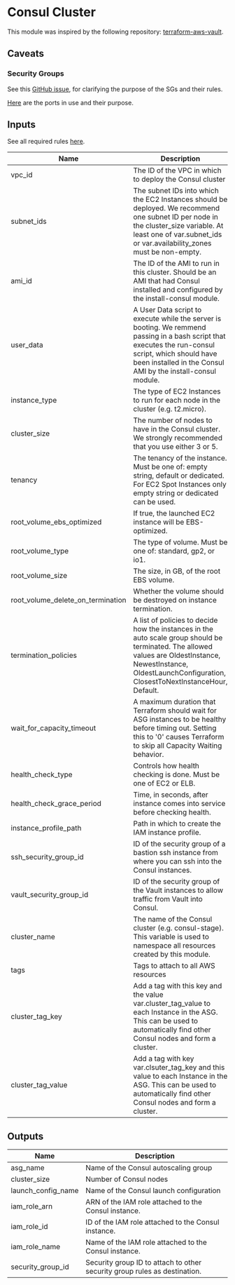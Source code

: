 # Consul Cluster

This module was inspired by the following repository: [terraform-aws-vault][1].

## Caveats

### Security Groups

See this [GitHub issue][2], for clarifying the purpose of the SGs and their
rules.

[Here][3] are the ports in use and their purpose.

## Inputs

See all required rules [here][2].

| Name | Description | Type | Default | Required |
|------|-------------|:----:|:-----:|:-----:|
| vpc_id | The ID of the VPC in which to deploy the Consul cluster | string | - | yes |
| subnet_ids | The subnet IDs into which the EC2 Instances should be deployed. We recommend one subnet ID per node in the cluster_size variable. At least one of var.subnet_ids or var.availability_zones must be non-empty. | list | - | yes |
| ami_id | The ID of the AMI to run in this cluster. Should be an AMI that had Consul installed and configured by the install-consul module. | string | - | yes |
| user_data | A User Data script to execute while the server is booting. We remmend passing in a bash script that executes the run-consul script, which should have been installed in the Consul AMI by the install-consul module. | string | - | yes |
| instance_type | The type of EC2 Instances to run for each node in the cluster (e.g. t2.micro). | string | - | yes |
| cluster_size | The number of nodes to have in the Consul cluster. We strongly recommended that you use either 3 or 5. | string | `3` | no |
| tenancy | The tenancy of the instance. Must be one of: empty string, default or dedicated. For EC2 Spot Instances only empty string or dedicated can be used. | string | `` | no |
| root_volume_ebs_optimized | If true, the launched EC2 instance will be EBS-optimized. | string | `false` | no |
| root_volume_type | The type of volume. Must be one of: standard, gp2, or io1. | string | `standard` | no |
| root_volume_size | The size, in GB, of the root EBS volume. | string | `50` | no |
| root_volume_delete_on_termination | Whether the volume should be destroyed on instance termination. | string | `true` | no |
| termination_policies | A list of policies to decide how the instances in the auto scale group should be terminated. The allowed values are OldestInstance, NewestInstance, OldestLaunchConfiguration, ClosestToNextInstanceHour, Default. | string | `Default` | no |
| wait_for_capacity_timeout | A maximum duration that Terraform should wait for ASG instances to be healthy before timing out. Setting this to '0' causes Terraform to skip all Capacity Waiting behavior. | string | `10m` | no |
| health_check_type | Controls how health checking is done. Must be one of EC2 or ELB. | string | `EC2` | no |
| health_check_grace_period | Time, in seconds, after instance comes into service before checking health. | string | `60` | no |
| instance_profile_path | Path in which to create the IAM instance profile. | string | `/` | no |
| ssh_security_group_id | ID of the security group of a bastion ssh instance from where you can ssh into the Consul instances. | string | - | yes |
| vault_security_group_id | ID of the security group of the Vault instances to allow traffic from Vault into Consul. | string | - | yes |
| cluster_name | The name of the Consul cluster (e.g. consul-stage). This variable is used to namespace all resources created by this module. | string | - | yes |
| tags | Tags to attach to all AWS resources | map | `<map>` | no |
| cluster_tag_key | Add a tag with this key and the value var.cluster_tag_value to each Instance in the ASG. This can be used to automatically find other Consul nodes and form a cluster. | string | `consul-servers` | no |
| cluster_tag_value | Add a tag with key var.clsuter_tag_key and this value to each Instance in the ASG. This can be used to automatically find other Consul nodes and form a cluster. | string | `auto-join` | no |

## Outputs

| Name | Description |
|------|-------------|
| asg_name | Name of the Consul autoscaling group |
| cluster_size | Number of Consul nodes |
| launch_config_name | Name of the Consul launch configuration |
| iam_role_arn | ARN of the IAM role attached to the Consul instance. |
| iam_role_id | ID of the IAM role attached to the Consul instance. |
| iam_role_name | Name of the IAM role attached to the Consul instance. |
| security_group_id | Security group ID to attach to other security group rules as destination. |

[1]: https://github.com/hashicorp/terraform-aws-consul/tree/master/modules/consul-cluster
[2]: https://github.com/hashicorp/terraform-aws-vault/issues/107
[3]: https://www.consul.io/docs/install/ports#ports-table
